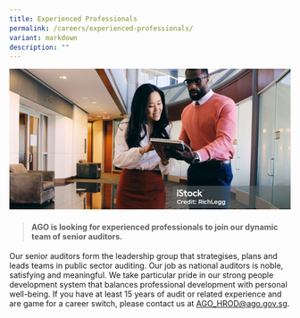 ```yaml
---
title: Experienced Professionals
permalink: /careers/experienced-professionals/
variant: markdown
description: ""
---
```

![](/images/banner_experienced_professionals.png)

> #### **AGO is looking for experienced professionals to join our dynamic team of senior auditors.** 

Our senior auditors form the leadership group that strategises, plans and leads teams in public sector auditing. Our job as national auditors is noble, satisfying and meaningful. We take particular pride in our strong people development system that balances professional development with personal well-being. If you have at least 15 years of audit or related experience and are game for a career switch, please contact us at [AGO_HROD@ago.gov.sg](mailto:AGO_HROD@ago.gov.sg).